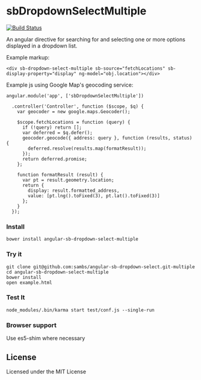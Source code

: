 sbDropdownSelectMultiple
========================

[![Build Status](https://travis-ci.org/sambs/angular-sb-dropdown-select-multiple.png?branch=master)](https://travis-ci.org/sambs/angular-sb-dropdown-select-multiple)

An angular directive for searching for and selecting one or more options displayed in a dropdown list. 

Example markup:

    <div sb-dropdown-select-multiple sb-source="fetchLocations" sb-display-property="display" ng-model="obj.location"></div>

Example js using Google Map's geocoding service:

    angular.module('app', ['sbDropdownSelectMultiple'])

      .controller('Controller', function ($scope, $q) {
        var geocoder = new google.maps.Geocoder();

        $scope.fetchLocations = function (query) {
          if (!query) return [];
          var deferred = $q.defer();
          geocoder.geocode({ address: query }, function (results, status) {
            deferred.resolve(results.map(formatResult));
          });
          return deferred.promise;
        };

        function formatResult (result) {
          var pt = result.geometry.location;
          return {
            display: result.formatted_address,
            value: [pt.lng().toFixed(3), pt.lat().toFixed(3)]
          };
        }
      });

### Install

    bower install angular-sb-dropdown-select-multiple

### Try it

    git clone git@github.com:sambs/angular-sb-dropdown-select.git-multiple
    cd angular-sb-dropdown-select-multiple
    bower install
    open example.html

### Test It

    node_modules/.bin/karma start test/conf.js --single-run

### Browser support

Use es5-shim where necessary

License
-------

Licensed under the MIT License
